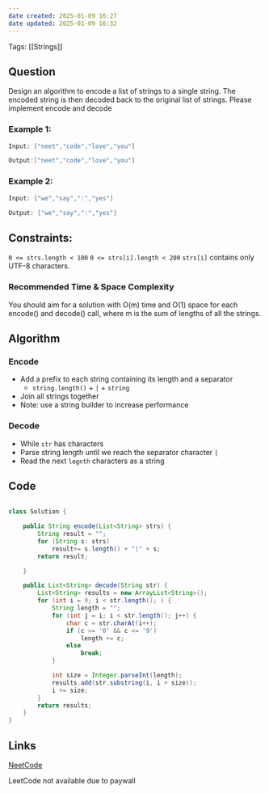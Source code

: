 ```yaml
---
date created: 2025-01-09 16:27
date updated: 2025-01-09 16:32
---
```


Tags: [[Strings]]

## Question

Design an algorithm to encode a list of strings to a single string. The encoded string is then decoded back to the original list of strings.
Please implement encode and decode

### Example 1:

```java
Input: ["neet","code","love","you"]

Output:["neet","code","love","you"]

```

### Example 2:

```java
Input: ["we","say",":","yes"]

Output: ["we","say",":","yes"]

```

## Constraints:

`0 <= strs.length < 100`
`0 <= strs[i].length < 200`
`strs[i]` contains only UTF-8 characters.

### Recommended Time & Space Complexity

You should aim for a solution with O(m) time and O(1) space for each encode() and decode() call, where m  is the sum of lengths of all the strings.

## Algorithm

### Encode

- Add a prefix to each string containing its length and a separator
  - `string.length()` + `|` + `string`
- Join all strings together
- Note: use a string builder to increase performance 

### Decode

- While `str` has characters
- Parse string length until we reach the separator character `|`
- Read the next `legnth` characters as a string

## Code

```java

class Solution {

    public String encode(List<String> strs) {
        String result = "";
        for (String s: strs)
            result+= s.length() + "|" + s;  
        return result;

    }

    public List<String> decode(String str) {
        List<String> results = new ArrayList<String>();
        for (int i = 0; i < str.length(); ) {
            String length = "";
            for (int j = i; i < str.length(); j++) {
                char c = str.charAt(i++);
                if (c >= '0' && c <= '9')
                    length += c;
                else
                    break;
            }

            int size = Integer.parseInt(length);
            results.add(str.substring(i, i + size));
            i += size;
        }
        return results;
    }
}

```

## Links

[NeetCode](https://neetcode.io/problems/string-encode-and-decode)

LeetCode not available due to paywall